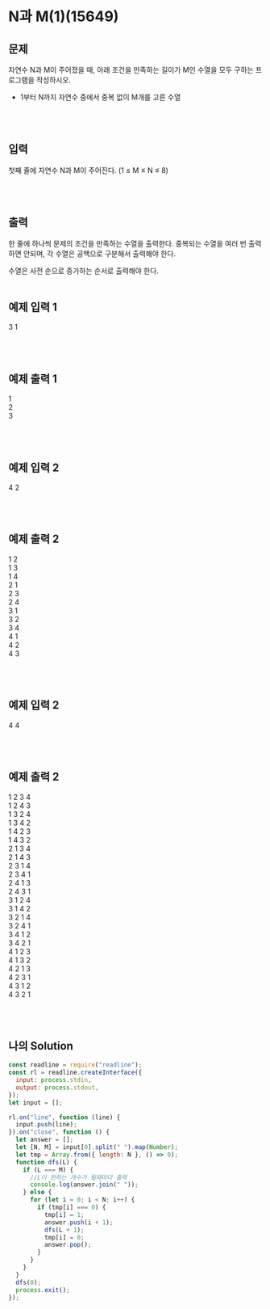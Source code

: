 # N과 M(1)(15649)

## 문제

자연수 N과 M이 주어졌을 때, 아래 조건을 만족하는 길이가 M인 수열을 모두 구하는 프로그램을 작성하시오.

- 1부터 N까지 자연수 중에서 중복 없이 M개를 고른 수열

<br/>
<br/>

## 입력

첫째 줄에 자연수 N과 M이 주어진다. (1 ≤ M ≤ N ≤ 8)

<br/>
<br/>

## 출력

한 줄에 하나씩 문제의 조건을 만족하는 수열을 출력한다. 중복되는 수열을 여러 번 출력하면 안되며, 각 수열은 공백으로 구분해서 출력해야 한다.

수열은 사전 순으로 증가하는 순서로 출력해야 한다.
<br/>
<br/>

## 예제 입력 1

3 1

<br/>
<br/>

## 예제 출력 1

1<br/>
2<br/>
3

<br/>
<br/>

## 예제 입력 2

4 2

<br/>
<br/>

## 예제 출력 2

1 2<br/>
1 3<br/>
1 4<br/>
2 1<br/>
2 3<br/>
2 4<br/>
3 1<br/>
3 2<br/>
3 4<br/>
4 1<br/>
4 2<br/>
4 3

<br/>
<br/>

## 예제 입력 2

4 4

<br/>
<br/>

## 예제 출력 2

1 2 3 4<br/>
1 2 4 3<br/>
1 3 2 4<br/>
1 3 4 2<br/>
1 4 2 3<br/>
1 4 3 2<br/>
2 1 3 4<br/>
2 1 4 3<br/>
2 3 1 4<br/>
2 3 4 1<br/>
2 4 1 3<br/>
2 4 3 1<br/>
3 1 2 4<br/>
3 1 4 2<br/>
3 2 1 4<br/>
3 2 4 1<br/>
3 4 1 2<br/>
3 4 2 1<br/>
4 1 2 3<br/>
4 1 3 2<br/>
4 2 1 3<br/>
4 2 3 1<br/>
4 3 1 2<br/>
4 3 2 1

<br/>
<br/>

## 나의 Solution

```javascript
const readline = require("readline");
const rl = readline.createInterface({
  input: process.stdin,
  output: process.stdout,
});
let input = [];

rl.on("line", function (line) {
  input.push(line);
}).on("close", function () {
  let answer = [];
  let [N, M] = input[0].split(" ").map(Number);
  let tmp = Array.from({ length: N }, () => 0);
  function dfs(L) {
    if (L === M) {
      //L이 원하는 개수가 될때마다 출력
      console.log(answer.join(" "));
    } else {
      for (let i = 0; i < N; i++) {
        if (tmp[i] === 0) {
          tmp[i] = 1;
          answer.push(i + 1);
          dfs(L + 1);
          tmp[i] = 0;
          answer.pop();
        }
      }
    }
  }
  dfs(0);
  process.exit();
});
```

